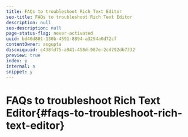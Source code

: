 ```yaml
---
title: FAQs to troubleshoot Rich Text Editor
seo-title: FAQs to troubleshoot Rich Text Editor
description: null
seo-description: null
page-status-flag: never-activated
uuid: bd46d801-130b-4591-8894-a3294a0d72cf
contentOwner: asgupta
discoiquuid: c438fd75-a941-458d-987e-2cd792db7332
preview: true
index: y
internal: n
snippet: y
---
```


# FAQs to troubleshoot Rich Text Editor{#faqs-to-troubleshoot-rich-text-editor}

